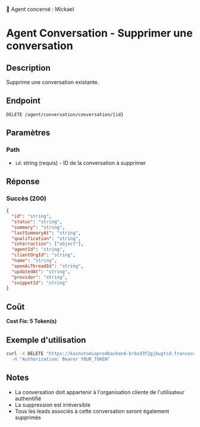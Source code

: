 🧠 Agent concerné : Mickael
# Agent Conversation - Supprimer une conversation

## Description
Supprime une conversation existante.

## Endpoint
```
DELETE /agent/conversation/conversation/{id}
```

## Paramètres

### Path
- `id`: string (requis) - ID de la conversation à supprimer

## Réponse

### Succès (200)
```json
{
  "id": "string",
  "status": "string",
  "summary": "string",
  "lastSummaryAt": "string",
  "qualification": "string",
  "interraction": ["object"],
  "agentId": "string",
  "clientOrgId": "string",
  "name": "string",
  "openAiThreadId": "string",
  "updatedAt": "string",
  "provider": "string",
  "snippetId": "string"
}
```

## Coût
**Cost Fix: 5 Token(s)**

## Exemple d'utilisation

```bash
curl -X DELETE "https://kainotomiaprodbackend-brbzd3f2gjbugtcd.francecentral-01.azurewebsites.net/agent/conversation/conversation/conv-id-123" \
  -H "Authorization: Bearer YOUR_TOKEN"
```

## Notes
- La conversation doit appartenir à l'organisation cliente de l'utilisateur authentifié
- La suppression est irréversible
- Tous les leads associés à cette conversation seront également supprimés 